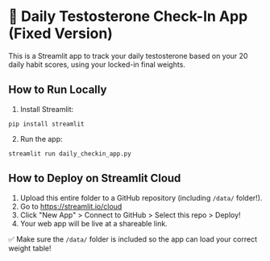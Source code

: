 
# 🧠 Daily Testosterone Check-In App (Fixed Version)

This is a Streamlit app to track your daily testosterone based on your 20 daily habit scores, using your locked-in final weights.

## How to Run Locally

1. Install Streamlit:

```
pip install streamlit
```

2. Run the app:

```
streamlit run daily_checkin_app.py
```

## How to Deploy on Streamlit Cloud

1. Upload this entire folder to a GitHub repository (including `/data/` folder!).
2. Go to https://streamlit.io/cloud
3. Click "New App" > Connect to GitHub > Select this repo > Deploy!
4. Your web app will be live at a shareable link.

✅ Make sure the `/data/` folder is included so the app can load your correct weight table!
